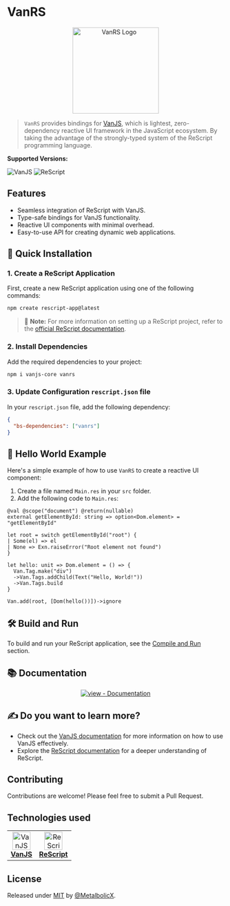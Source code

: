 # VanRS

<div align="center">
  <img src="./images/vanrs-logo.png" alt="VanRS Logo" width="200" height="200" />
</div>

> `VanRS` provides bindings for [VanJS](https://vanjs.org/), which is lightest, zero-dependency reactive UI framework in the JavaScript ecosystem. By taking the advantage of the strongly-typed system of the ReScript programming language.

**Supported Versions:**

![VanJS](https://img.shields.io/badge/VanJS->=1.5.5-blue)
![ReScript](https://img.shields.io/badge/ReScript->=11.0.0-blue)

## Features

- Seamless integration of ReScript with VanJS.
- Type-safe bindings for VanJS functionality.
- Reactive UI components with minimal overhead.
- Easy-to-use API for creating dynamic web applications.

## 🚀 Quick Installation

### 1. Create a ReScript Application

First, create a new ReScript application using one of the following commands:

```sh
npm create rescript-app@latest
```

> 📝 **Note:** For more information on setting up a ReScript project, refer to the [official ReScript documentation](https://rescript-lang.org/docs/manual/latest/installation).

### 2. Install Dependencies

Add the required dependencies to your project:

```sh
npm i vanjs-core vanrs
```

### 3. Update Configuration `rescript.json` file

In your `rescript.json` file, add the following dependency:

```json
{
  "bs-dependencies": ["vanrs"]
}
```

## 🙌 Hello World Example

Here's a simple example of how to use `VanRS` to create a reactive UI component:

1. Create a file named `Main.res` in your `src` folder.
2. Add the following code to `Main.res`:

```rescript
@val @scope("document") @return(nullable)
external getElementById: string => option<Dom.element> = "getElementById"

let root = switch getElementById("root") {
| Some(el) => el
| None => Exn.raiseError("Root element not found")
}

let hello: unit => Dom.element = () => {
  Van.Tag.make("div")
  ->Van.Tags.addChild(Text("Hello, World!"))
  ->Van.Tags.build
}

Van.add(root, [Dom(hello())])->ignore
```

## 🛠 Build and Run

To build and run your ReScript application, see the [Compile and Run](https://metalbolicx.github.io/vanrs/#/compile-run) section.

## 📚 Documentation

<div align="center">

[![view - Documentation](https://img.shields.io/badge/view-Documentation-blue?style=for-the-badge)](https://metalbolicx.github.io/vanrs/#/api-index)

</div>

## ✍ Do you want to learn more?

- Check out the [VanJS documentation](https://vanjs.org/tutorial) for more information on how to use VanJS effectively.
- Explore the [ReScript documentation](https://rescript-lang.org/docs/manual/latest/introduction) for a deeper understanding of ReScript.

## Contributing

Contributions are welcome! Please feel free to submit a Pull Request.

## Technologies used

<table style="border: none;">
  <tr>
    <td align="center">
      <a href="https://vanjs.org/" target="_blank">
        <img src="./images/vanjs-logo.png" alt="VanJS" width="42" height="42" /><br/>
        <b>VanJS</b><br/>
      </a>
    </td>
    <td align="center">
      <a href="https://rescript-lang.org/" target="_blank">
        <img src="./images/rescript-logo.png" alt="ReScript" width="42" height="42" /><br/>
        <b>ReScript</b><br/>
      </a>
    </td>
  </tr>
</table>

## License

Released under [MIT](/LICENSE) by [@MetalbolicX](https://github.com/MetalbolicX).
